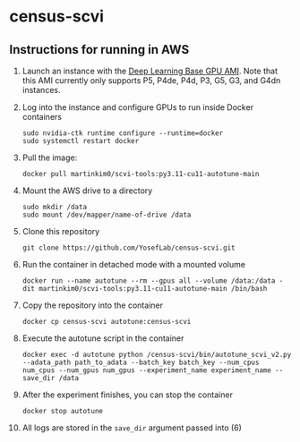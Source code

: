 # census-scvi

## Instructions for running in AWS

1. Launch an instance with the [Deep Learning Base GPU AMI](https://aws.amazon.com/releasenotes/aws-deep-learning-base-gpu-ami-ubuntu-20-04/). Note that this AMI currently only supports P5, P4de, P4d, P3, G5, G3, and G4dn instances.

2. Log into the instance and configure GPUs to run inside Docker containers
   ```
   sudo nvidia-ctk runtime configure --runtime=docker
   sudo systemctl restart docker
   ```

1. Pull the image:
   ```
   docker pull martinkim0/scvi-tools:py3.11-cu11-autotune-main
   ```

2. Mount the AWS drive to a directory
   ```
   sudo mkdir /data
   sudo mount /dev/mapper/name-of-drive /data
   ```

3. Clone this repository
   ```
   git clone https://github.com/YosefLab/census-scvi.git
   ```

4. Run the container in detached mode with a mounted volume
   ```
   docker run --name autotune --rm --gpus all --volume /data:/data -dit martinkim0/scvi-tools:py3.11-cu11-autotune-main /bin/bash
   ```

5. Copy the repository into the container
   ```
   docker cp census-scvi autotune:census-scvi
   ```

6. Execute the autotune script in the container
   ```
   docker exec -d autotune python /census-scvi/bin/autotune_scvi_v2.py --adata_path path_to_adata --batch_key batch_key --num_cpus num_cpus --num_gpus num_gpus --experiment_name experiment_name --save_dir /data
   ```

7. After the experiment finishes, you can stop the container
   ```
   docker stop autotune
   ```

8. All logs are stored in the `save_dir` argument passed into (6)
